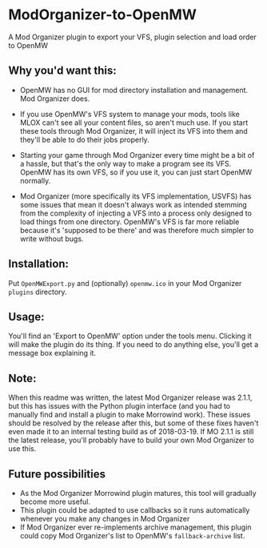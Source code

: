 # ModOrganizer-to-OpenMW
A Mod Organizer plugin to export your VFS, plugin selection and load order to OpenMW

## Why you'd want this:

* OpenMW has no GUI for mod directory installation and management.
Mod Organizer does.
* If you use OpenMW's VFS system to manage your mods, tools like MLOX can't see all your content files, so aren't much use.
If you start these tools through Mod Organizer, it will inject its VFS into them and they'll be able to do their jobs properly.

* Starting your game through Mod Organizer every time might be a bit of a hassle, but that's the only way to make a program see its VFS.
OpenMW has its own VFS, so if you use it, you can just start OpenMW normally.
* Mod Organizer (more specifically its VFS implementation, USVFS) has some issues that mean it doesn't always work as intended stemming from the complexity of injecting a VFS into a process only designed to load things from one directory.
OpenMW's VFS is far more reliable because it's 'supposed to be there' and was therefore much simpler to write without bugs.

## Installation:

Put `OpenMWExport.py` and (optionally) `openmw.ico` in your Mod Organizer `plugins` directory.

## Usage:

You'll find an 'Export to OpenMW' option under the tools menu.
Clicking it will make the plugin do its thing.
If you need to do anything else, you'll get a message box explaining it.

## Note:

When this readme was written, the latest Mod Organizer release was 2.1.1, but this has issues with the Python plugin interface (and you had to manually find and install a plugin to make Morrowind work).
These issues should be resolved by the release after this, but some of these fixes haven't even made it to an internal testing build as of 2018-03-19.
If MO 2.1.1 is still the latest release, you'll probably have to build your own Mod Organizer to use this.

## Future possibilities

* As the Mod Organizer Morrowind plugin matures, this tool will gradually become more useful.
* This plugin could be adapted to use callbacks so it runs automatically whenever you make any changes in Mod Organizer
* If Mod Organizer ever re-implements archive management, this plugin could copy Mod Organizer's list to OpenMW's `fallback-archive` list.